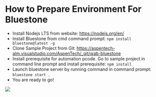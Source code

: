 # How to Prepare Environment For Bluestone
* Install Nodejs LTS from website: https://nodejs.org/en/
* Install Bluestone from cmd command prompt: ``npm install bluestone@latest -g``
* Clone Sample Project from Git: https://aspentech-alm.visualstudio.com/AspenTech/_git/wab-bluestone
* Install prerequisite for automation pcode. Go to sample project in command line prompt and install prerequisite: ``npm install``
* Launch bluestone server by running command in command prompt: ``bluestone start .``
* You are ready to go!

![](start-bluestone.png)